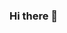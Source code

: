 ### Hi there 👋

<!--
- 🔭 I’m currently working on my Github profile
- 🌱 I’m currently learning as much as possible
- 👯 I’m looking to collaborate on data science projects
- 🤔 I’m looking for help with Loraserver
- 💬 Ask me about bees
- 📫 How to reach me: dan@gnosia.com.au
- 😄 Pronouns: he him
- ⚡ Fun fact: I'm from Guernsey
-->

